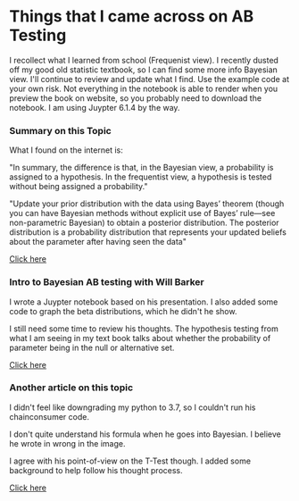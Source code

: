 # Things that I came across on AB Testing #

I recollect what I learned from school (Frequenist view). I recently dusted off my good old statistic textbook, so I can find some more info Bayesian view. I'll continue to review and update what I find. Use the example code at your own risk. Not everything in the notebook is able to render when you preview the book on website, so you probably need to download the notebook. I am using Juypter 6.1.4 by the way.

### Summary on this Topic ###
What I found on the internet is:

"In summary, the difference is that, in the Bayesian view, a probability is assigned to a hypothesis. In the frequentist view, a hypothesis is tested without being assigned a probability."

"Update your prior distribution with the data using Bayes’ theorem (though you can have Bayesian methods without explicit use of Bayes’ rule—see non-parametric Bayesian) to obtain a posterior distribution. The posterior distribution is a probability distribution that represents your updated beliefs about the parameter after having seen the data"

[Click here](https://cxl.com/blog/bayesian-frequentist-ab-testing/#:~:text=In%20summary%2C%20the%20difference%20is,without%20being%20assigned%20a%20probability.)


### Intro to Bayesian AB testing with Will Barker ###
I wrote a Juypter notebook based on his presentation. I also added some code to graph the beta distributions, which he didn't he show. 

I still need some time to review his thoughts. The hypothesis testing from what I am seeing in my text book talks about whether the probability of parameter being in the null or alternative set.

[Click here](https://www.youtube.com/watch?v=nRLI_KbvZTQ)

### Another article on this topic ###
I didn't feel like downgrading my python to 3.7, so I couldn't run his chainconsumer code.

I don't quite understand his formula when he goes into Bayesian. I believe he wrote in wrong in the image.

I agree with his point-of-view on the T-Test though. I added some background to help follow his thought process.

[Click here](https://cosmiccoding.com.au/tutorials/ab_tests)
